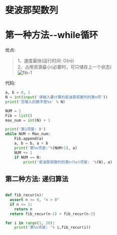 斐波那契数列  
=====

第一种方法--while循环  
=====
优点:  
> 1、速度最快(运行时间: O(n))  
> 2、占用资源最小(必要时，可只储存上一个状态)   
![fib-1](https://github.com/KissMyLady/Tools/blob/master/algorithem/image/fib-1.jpg)

代码:  
```Python
a, b = 0, 1
N = int(input('请输入要计算的斐波那契数列的第n项'))
print('您输入的数字是%s' % N)

NUM = 1
Fib = list()
max_num = int(N) + 1

print('第1项是: 0')
while NUM < Max_num:
    Fib.append(a)
    a, b = b, a + b
    print('第%s项是:'%(NUM+1), a)
    NUM += 1
    if NUM == N:
        print('斐波那契数列的第n(%s)项是: '%(N), a)
```


## 第二种方法: 递归算法  
![]()  
```Python 
def fib_recur(n):
  assert n >= 0, "n > 0"
  if n <= 1:
    return n
  return fib_recur(n-1) + fib_recur(n-2)

for i in range(1, 20):
    print('第%s项是: '% i,fib_recur(i))
```
